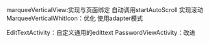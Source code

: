 

marqueeVerticalView:实现与页面绑定 自动调用startAutoScroll 实现滚动
MarqueeVerticalWhitIcon：优化 使用adapter模式

 EditTextActivity：自定义通用的edittext
PasswordViewActivity：改进
